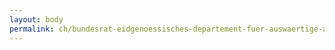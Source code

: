 ```yaml
---
layout: body
permalink: ch/bundesrat-eidgenoessisches-departement-fuer-auswaertige-angelegenheiten-konsularische-direktion-auslandschweizerbeziehungen/
---
```


